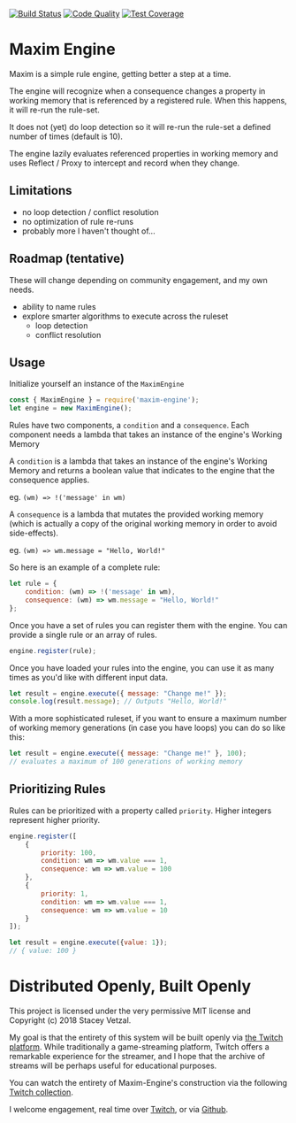 [![Build Status](https://travis-ci.org/svetzal/maxim-engine.svg?branch=master)](https://travis-ci.org/svetzal/maxim-engine)
[![Code Quality](https://api.codeclimate.com/v1/badges/ce3c1b2c628677b1c330/maintainability)](https://codeclimate.com/github/svetzal/maxim-engine/maintainability)
[![Test Coverage](https://api.codeclimate.com/v1/badges/ce3c1b2c628677b1c330/test_coverage)](https://codeclimate.com/github/svetzal/maxim-engine/test_coverage)

# Maxim Engine

Maxim is a simple rule engine, getting better a step at a time.

The engine will recognize when a consequence changes a property in working memory that is referenced by a registered rule. When this happens, it will re-run the rule-set.

It does not (yet) do loop detection so it will re-run the rule-set a defined number of times (default is 10).

The engine lazily evaluates referenced properties in working memory and uses Reflect / Proxy to intercept and record when they change.

## Limitations

- no loop detection / conflict resolution
- no optimization of rule re-runs
- probably more I haven't thought of...

## Roadmap (tentative)

These will change depending on community engagement, and my own needs.

- ability to name rules
- explore smarter algorithms to execute across the ruleset
  - loop detection
  - conflict resolution

## Usage

Initialize yourself an instance of the `MaximEngine`

```js
const { MaximEngine } = require('maxim-engine');
let engine = new MaximEngine();
```

Rules have two components, a `condition` and a `consequence`. Each component needs a lambda that takes an instance of the engine's Working Memory 

A `condition` is a lambda that takes an instance of the engine's Working Memory and returns a boolean value that indicates to the engine that the consequence applies.

eg. `(wm) => !('message' in wm)`

A `consequence` is a lambda that mutates the provided working memory (which is actually a copy of the original working memory in order to avoid side-effects).

eg. `(wm) => wm.message = "Hello, World!"`

So here is an example of a complete rule:

```js
let rule = {
    condition: (wm) => !('message' in wm),
    consequence: (wm) => wm.message = "Hello, World!"
};
```

Once you have a set of rules you can register them with the engine. You can provide a single rule or an array of rules.

```js
engine.register(rule);
```

Once you have loaded your rules into the engine, you can use it as many times as you'd like with different input data.

```js
let result = engine.execute({ message: "Change me!" });
console.log(result.message); // Outputs "Hello, World!"
```

With a more sophisticated ruleset, if you want to ensure a maximum number of working memory generations (in case you have loops) you can do so like this:

```js
let result = engine.execute({ message: "Change me!" }, 100);
// evaluates a maximum of 100 generations of working memory
```

## Prioritizing Rules

Rules can be prioritized with a property called `priority`. Higher integers represent higher priority.

```js
engine.register([
    {
        priority: 100,
        condition: wm => wm.value === 1,
        consequence: wm => wm.value = 100
    },
    {
        priority: 1,
        condition: wm => wm.value === 1,
        consequence: wm => wm.value = 10
    }
]);

let result = engine.execute({value: 1});
// { value: 100 }
```

# Distributed Openly, Built Openly

This project is licensed under the very permissive MIT license and Copyright (c) 2018 Stacey Vetzal.

My goal is that the entirety of this system will be built openly via [the Twitch platform](https://www.twitch.tv). While traditionally a game-streaming platform, Twitch offers a remarkable experience for the streamer, and I hope that the archive of streams will be perhaps useful for educational purposes.

You can watch the entirety of Maxim-Engine's construction via the following [Twitch collection](https://www.twitch.tv/collections/5ftbYtNbXRX9DQ).

I welcome engagement, real time over [Twitch](https://www.twitch.tv/svetzal), or via [Github](https://github.com/svetzal/maxim-engine).